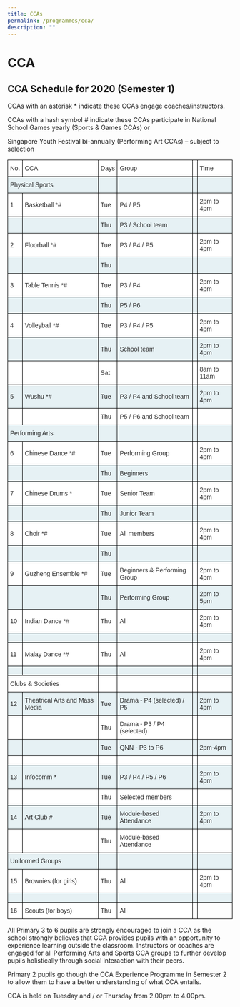 ```yaml
---
title: CCAs
permalink: /programmes/cca/
description: ""
---
```

CCA
===

**CCA Schedule for 2020 (Semester 1)**
--------------------------------------

CCAs with an asterisk \* indicate these CCAs engage coaches/instructors.

  

CCAs with a hash symbol # indicate these CCAs participate in National School Games yearly (Sports &amp; Games CCAs) or&nbsp;

Singapore Youth Festival bi-annually (Performing Art CCAs) – subject to selection

<style type="text/css">
.tg  {border-collapse:collapse;border-spacing:0;}
.tg td{border-color:black;border-style:solid;border-width:1px;font-family:Arial, sans-serif;font-size:14px;
  overflow:hidden;padding:10px 5px;word-break:normal;}
.tg th{border-color:black;border-style:solid;border-width:1px;font-family:Arial, sans-serif;font-size:14px;
  font-weight:normal;overflow:hidden;padding:10px 5px;word-break:normal;}
.tg .tg-6fu4{background-color:#E6F1F4;color:#282828;text-align:left;vertical-align:middle}
.tg .tg-s3ls{background-color:#FFF;color:#282828;text-align:left;vertical-align:middle}
.tg .tg-0lax{text-align:left;vertical-align:top}
</style>
<table class="tg">
<thead>
  <tr>
    <th class="tg-s3ls"><span style="color:#282828;background-color:#FFF">No.</span></th>
    <th class="tg-s3ls"><span style="color:#282828;background-color:#FFF">CCA</span></th>
    <th class="tg-s3ls"><span style="color:#282828;background-color:#FFF">Days</span></th>
    <th class="tg-s3ls"><span style="color:#282828;background-color:#FFF">Group</span></th>
    <th class="tg-s3ls"></th>
    <th class="tg-s3ls"><span style="color:#282828;background-color:#FFF">Time</span></th>
  </tr>
</thead>
<tbody>
  <tr>
    <td class="tg-6fu4" colspan="2"><span style="color:#282828;background-color:#E6F1F4">Physical Sports</span></td>
    <td class="tg-6fu4"></td>
    <td class="tg-6fu4"></td>
    <td class="tg-6fu4"></td>
    <td class="tg-6fu4"></td>
  </tr>
  <tr>
    <td class="tg-s3ls"><span style="color:#282828;background-color:#FFF">1</span></td>
    <td class="tg-s3ls"><span style="color:#282828;background-color:#FFF">Basketball *#</span></td>
    <td class="tg-s3ls"><span style="color:#282828;background-color:#FFF">Tue</span></td>
    <td class="tg-s3ls"><span style="color:#282828;background-color:#FFF">P4 / P5 </span></td>
    <td class="tg-s3ls"></td>
    <td class="tg-s3ls"><span style="color:#282828;background-color:#FFF">2pm to 4pm</span></td>
  </tr>
  <tr>
    <td class="tg-6fu4"></td>
    <td class="tg-6fu4"></td>
    <td class="tg-6fu4"><span style="color:#282828;background-color:#E6F1F4">Thu</span></td>
    <td class="tg-6fu4"><span style="color:#282828;background-color:#E6F1F4"> P3 / School team </span></td>
    <td class="tg-6fu4"></td>
    <td class="tg-6fu4"></td>
  </tr>
  <tr>
    <td class="tg-s3ls"><span style="color:#282828;background-color:#FFF">2</span></td>
    <td class="tg-s3ls"><span style="color:#282828;background-color:#FFF">Floorball *#</span></td>
    <td class="tg-s3ls"><span style="color:#282828;background-color:#FFF">Tue</span></td>
    <td class="tg-s3ls"><span style="color:#282828;background-color:#FFF">P3 / P4 / P5</span></td>
    <td class="tg-s3ls"></td>
    <td class="tg-s3ls"><span style="color:#282828;background-color:#FFF">2pm to 4pm</span></td>
  </tr>
  <tr>
    <td class="tg-6fu4"></td>
    <td class="tg-6fu4"></td>
    <td class="tg-6fu4"><span style="color:#282828;background-color:#E6F1F4">Thu</span></td>
    <td class="tg-6fu4"></td>
    <td class="tg-6fu4"></td>
    <td class="tg-6fu4"></td>
  </tr>
  <tr>
    <td class="tg-s3ls"><span style="color:#282828;background-color:#FFF">3</span></td>
    <td class="tg-s3ls"><span style="color:#282828;background-color:#FFF">Table Tennis *#</span></td>
    <td class="tg-s3ls"><span style="color:#282828;background-color:#FFF">Tue</span></td>
    <td class="tg-s3ls"><span style="color:#282828;background-color:#FFF">P3 / P4 </span></td>
    <td class="tg-s3ls"></td>
    <td class="tg-s3ls"><span style="color:#282828;background-color:#FFF">2pm to 4pm</span></td>
  </tr>
  <tr>
    <td class="tg-6fu4"></td>
    <td class="tg-6fu4"></td>
    <td class="tg-6fu4"><span style="color:#282828;background-color:#E6F1F4">Thu</span></td>
    <td class="tg-6fu4"><span style="color:#282828;background-color:#E6F1F4">P5 / P6 </span></td>
    <td class="tg-6fu4"></td>
    <td class="tg-6fu4"></td>
  </tr>
  <tr>
    <td class="tg-s3ls"><span style="color:#282828;background-color:#FFF">4</span></td>
    <td class="tg-s3ls"><span style="color:#282828;background-color:#FFF">Volleyball *#</span></td>
    <td class="tg-s3ls"><span style="color:#282828;background-color:#FFF">Tue</span></td>
    <td class="tg-s3ls"><span style="color:#282828;background-color:#FFF">P3 / P4 / P5 </span></td>
    <td class="tg-s3ls"></td>
    <td class="tg-s3ls"><span style="color:#282828;background-color:#FFF">2pm to 4pm</span></td>
  </tr>
  <tr>
    <td class="tg-6fu4"></td>
    <td class="tg-6fu4"></td>
    <td class="tg-6fu4"><span style="color:#282828;background-color:#E6F1F4">Thu</span></td>
    <td class="tg-6fu4"><span style="color:#282828;background-color:#E6F1F4">School team</span></td>
    <td class="tg-6fu4"></td>
    <td class="tg-6fu4"><span style="color:#282828;background-color:#E6F1F4">2pm to 4pm</span></td>
  </tr>
  <tr>
    <td class="tg-s3ls"></td>
    <td class="tg-s3ls"></td>
    <td class="tg-s3ls"><span style="color:#282828;background-color:#FFF">Sat</span></td>
    <td class="tg-s3ls"></td>
    <td class="tg-s3ls"></td>
    <td class="tg-s3ls"><span style="color:#282828;background-color:#FFF">8am to 11am</span></td>
  </tr>
  <tr>
    <td class="tg-6fu4"><span style="color:#282828;background-color:#E6F1F4">5</span></td>
    <td class="tg-6fu4"><span style="color:#282828;background-color:#E6F1F4">Wushu *#</span></td>
    <td class="tg-6fu4"><span style="color:#282828;background-color:#E6F1F4">Tue</span></td>
    <td class="tg-6fu4"><span style="color:#282828;background-color:#E6F1F4">P3 / P4 and School team</span></td>
    <td class="tg-6fu4"></td>
    <td class="tg-6fu4"><span style="color:#282828;background-color:#E6F1F4">2pm to 4pm</span></td>
  </tr>
  <tr>
    <td class="tg-s3ls"></td>
    <td class="tg-s3ls"></td>
    <td class="tg-s3ls"><span style="color:#282828;background-color:#FFF">Thu</span></td>
    <td class="tg-s3ls"><span style="color:#282828;background-color:#FFF"> P5 / P6 and School team</span></td>
    <td class="tg-s3ls"></td>
    <td class="tg-s3ls"></td>
  </tr>
  <tr>
    <td class="tg-6fu4" colspan="2"><span style="color:#282828;background-color:#E6F1F4">Performing Arts</span></td>
    <td class="tg-6fu4"></td>
    <td class="tg-6fu4"></td>
    <td class="tg-6fu4"></td>
    <td class="tg-6fu4"></td>
  </tr>
  <tr>
    <td class="tg-s3ls"><span style="color:#282828;background-color:#FFF">6</span></td>
    <td class="tg-s3ls"><span style="color:#282828;background-color:#FFF">Chinese Dance *#</span></td>
    <td class="tg-s3ls"><span style="color:#282828;background-color:#FFF">Tue</span></td>
    <td class="tg-s3ls"><span style="color:#282828;background-color:#FFF">Performing Group</span></td>
    <td class="tg-s3ls"></td>
    <td class="tg-s3ls"><span style="color:#282828;background-color:#FFF">2pm to 4pm</span></td>
  </tr>
  <tr>
    <td class="tg-6fu4"></td>
    <td class="tg-6fu4"></td>
    <td class="tg-6fu4"><span style="color:#282828;background-color:#E6F1F4">Thu</span></td>
    <td class="tg-6fu4"><span style="color:#282828;background-color:#E6F1F4">Beginners </span></td>
    <td class="tg-6fu4"></td>
    <td class="tg-6fu4"></td>
  </tr>
  <tr>
    <td class="tg-s3ls"><span style="color:#282828;background-color:#FFF">7</span></td>
    <td class="tg-s3ls"><span style="color:#282828;background-color:#FFF">Chinese Drums *</span></td>
    <td class="tg-s3ls"><span style="color:#282828;background-color:#FFF">Tue</span></td>
    <td class="tg-s3ls"><span style="color:#282828;background-color:#FFF">Senior Team</span></td>
    <td class="tg-s3ls"></td>
    <td class="tg-s3ls"><span style="color:#282828;background-color:#FFF">2pm to 4pm</span></td>
  </tr>
  <tr>
    <td class="tg-6fu4"></td>
    <td class="tg-6fu4"></td>
    <td class="tg-6fu4"><span style="color:#282828;background-color:#E6F1F4">Thu</span></td>
    <td class="tg-6fu4"><span style="color:#282828;background-color:#E6F1F4">Junior Team</span></td>
    <td class="tg-6fu4"></td>
    <td class="tg-6fu4"></td>
  </tr>
  <tr>
    <td class="tg-s3ls"><span style="color:#282828;background-color:#FFF">8</span></td>
    <td class="tg-s3ls"><span style="color:#282828;background-color:#FFF">Choir *#</span></td>
    <td class="tg-s3ls"><span style="color:#282828;background-color:#FFF">Tue</span></td>
    <td class="tg-s3ls"><span style="color:#282828;background-color:#FFF">All members</span></td>
    <td class="tg-s3ls"></td>
    <td class="tg-s3ls"><span style="color:#282828;background-color:#FFF">2pm to 4pm</span></td>
  </tr>
  <tr>
    <td class="tg-6fu4"></td>
    <td class="tg-6fu4"></td>
    <td class="tg-6fu4"><span style="color:#282828;background-color:#E6F1F4">Thu</span></td>
    <td class="tg-6fu4"></td>
    <td class="tg-6fu4"></td>
    <td class="tg-6fu4"></td>
  </tr>
  <tr>
    <td class="tg-s3ls"><span style="color:#282828;background-color:#FFF">9</span></td>
    <td class="tg-s3ls"><span style="color:#282828;background-color:#FFF">Guzheng Ensemble *#</span></td>
    <td class="tg-s3ls"><span style="color:#282828;background-color:#FFF">Tue</span></td>
    <td class="tg-s3ls"><span style="color:#282828;background-color:#FFF">Beginners &amp; Performing Group</span></td>
    <td class="tg-s3ls"></td>
    <td class="tg-s3ls"><span style="color:#282828;background-color:#FFF">2pm to 4pm</span></td>
  </tr>
  <tr>
    <td class="tg-6fu4"></td>
    <td class="tg-6fu4"></td>
    <td class="tg-6fu4"><span style="color:#282828;background-color:#E6F1F4">Thu</span></td>
    <td class="tg-6fu4"><span style="color:#282828;background-color:#E6F1F4">Performing Group</span></td>
    <td class="tg-6fu4"></td>
    <td class="tg-6fu4"><span style="color:#282828;background-color:#E6F1F4">2pm to 5pm</span></td>
  </tr>
  <tr>
    <td class="tg-s3ls"><span style="color:#282828;background-color:#FFF">10</span></td>
    <td class="tg-s3ls"><span style="color:#282828;background-color:#FFF">Indian Dance *#</span></td>
    <td class="tg-s3ls"><span style="color:#282828;background-color:#FFF">Thu</span></td>
    <td class="tg-s3ls"><span style="color:#282828;background-color:#FFF">All</span></td>
    <td class="tg-s3ls"></td>
    <td class="tg-s3ls"><span style="color:#282828;background-color:#FFF">2pm to 4pm</span></td>
  </tr>
  <tr>
    <td class="tg-6fu4"></td>
    <td class="tg-6fu4"></td>
    <td class="tg-6fu4"></td>
    <td class="tg-6fu4"></td>
    <td class="tg-6fu4"></td>
    <td class="tg-6fu4"></td>
  </tr>
  <tr>
    <td class="tg-s3ls"><span style="color:#282828;background-color:#FFF">11</span></td>
    <td class="tg-s3ls"><span style="color:#282828;background-color:#FFF">Malay Dance *#</span></td>
    <td class="tg-s3ls"><span style="color:#282828;background-color:#FFF">Thu</span></td>
    <td class="tg-s3ls"><span style="color:#282828;background-color:#FFF">All</span></td>
    <td class="tg-s3ls"></td>
    <td class="tg-s3ls"><span style="color:#282828;background-color:#FFF">2pm to 4pm</span></td>
  </tr>
  <tr>
    <td class="tg-6fu4"></td>
    <td class="tg-6fu4"></td>
    <td class="tg-6fu4"></td>
    <td class="tg-6fu4"></td>
    <td class="tg-6fu4"></td>
    <td class="tg-6fu4"></td>
  </tr>
  <tr>
    <td class="tg-s3ls" colspan="2"><span style="color:#282828;background-color:#FFF">Clubs &amp; Societies</span></td>
    <td class="tg-s3ls"></td>
    <td class="tg-s3ls"></td>
    <td class="tg-s3ls"></td>
    <td class="tg-s3ls"></td>
  </tr>
  <tr>
    <td class="tg-6fu4"><span style="color:#282828;background-color:#E6F1F4">12</span></td>
    <td class="tg-6fu4"><span style="color:#282828;background-color:#E6F1F4">Theatrical Arts and Mass Media  </span></td>
    <td class="tg-6fu4"><span style="color:#282828;background-color:#E6F1F4">Tue</span></td>
    <td class="tg-6fu4"><span style="color:#282828;background-color:#E6F1F4">Drama - P4 (selected) / P5</span></td>
    <td class="tg-6fu4"></td>
    <td class="tg-6fu4"><span style="color:#282828;background-color:#E6F1F4">2pm to 4pm</span></td>
  </tr>
  <tr>
    <td class="tg-s3ls"></td>
    <td class="tg-s3ls"></td>
    <td class="tg-s3ls"><span style="color:#282828;background-color:#FFF">Thu</span></td>
    <td class="tg-s3ls"><span style="color:#282828;background-color:#FFF">Drama - P3 / P4 (selected)</span></td>
    <td class="tg-s3ls"></td>
    <td class="tg-s3ls"></td>
  </tr>
  <tr>
    <td class="tg-6fu4"></td>
    <td class="tg-6fu4"></td>
    <td class="tg-6fu4"><span style="color:#282828;background-color:#E6F1F4">Tue</span></td>
    <td class="tg-6fu4"><span style="color:#282828;background-color:#E6F1F4">QNN - P3 to P6 </span></td>
    <td class="tg-6fu4"></td>
    <td class="tg-6fu4"><span style="color:#282828;background-color:#E6F1F4">2pm-4pm</span></td>
  </tr>
  <tr>
    <td class="tg-s3ls"></td>
    <td class="tg-s3ls"></td>
    <td class="tg-s3ls"></td>
    <td class="tg-s3ls"></td>
    <td class="tg-s3ls"></td>
    <td class="tg-s3ls"></td>
  </tr>
  <tr>
    <td class="tg-6fu4"><span style="color:#282828;background-color:#E6F1F4">13</span></td>
    <td class="tg-6fu4"><span style="color:#282828;background-color:#E6F1F4">Infocomm *</span></td>
    <td class="tg-6fu4"><span style="color:#282828;background-color:#E6F1F4">Tue</span></td>
    <td class="tg-6fu4"><span style="color:#282828;background-color:#E6F1F4">P3 / P4 / P5 / P6</span></td>
    <td class="tg-6fu4"></td>
    <td class="tg-6fu4"><span style="color:#282828;background-color:#E6F1F4">2pm to 4pm</span></td>
  </tr>
  <tr>
    <td class="tg-s3ls"></td>
    <td class="tg-s3ls"></td>
    <td class="tg-s3ls"><span style="color:#282828;background-color:#FFF">Thu</span></td>
    <td class="tg-s3ls"><span style="color:#282828;background-color:#FFF">Selected members</span></td>
    <td class="tg-s3ls"></td>
    <td class="tg-s3ls"></td>
  </tr>
  <tr>
    <td class="tg-6fu4"><span style="color:#282828;background-color:#E6F1F4">14</span></td>
    <td class="tg-6fu4"><span style="color:#282828;background-color:#E6F1F4">Art Club #</span></td>
    <td class="tg-6fu4"><span style="color:#282828;background-color:#E6F1F4">Tue</span></td>
    <td class="tg-6fu4"><span style="color:#282828;background-color:#E6F1F4">Module-based Attendance</span></td>
    <td class="tg-6fu4"></td>
    <td class="tg-6fu4"><span style="color:#282828;background-color:#E6F1F4">2pm to 4pm</span></td>
  </tr>
  <tr>
    <td class="tg-s3ls"></td>
    <td class="tg-s3ls"></td>
    <td class="tg-s3ls"><span style="color:#282828;background-color:#FFF">Thu</span></td>
    <td class="tg-s3ls"><span style="color:#282828;background-color:#FFF">Module-based Attendance</span></td>
    <td class="tg-s3ls"></td>
    <td class="tg-s3ls"></td>
  </tr>
  <tr>
    <td class="tg-6fu4" colspan="2"><span style="color:#282828;background-color:#E6F1F4">Uniformed Groups</span></td>
    <td class="tg-6fu4"></td>
    <td class="tg-6fu4"></td>
    <td class="tg-6fu4"></td>
    <td class="tg-6fu4"></td>
  </tr>
  <tr>
    <td class="tg-s3ls"><span style="color:#282828;background-color:#FFF">15</span></td>
    <td class="tg-s3ls"><span style="color:#282828;background-color:#FFF">Brownies (for girls)</span></td>
    <td class="tg-s3ls"><span style="color:#282828;background-color:#FFF">Thu</span></td>
    <td class="tg-s3ls"><span style="color:#282828;background-color:#FFF">All</span></td>
    <td class="tg-s3ls"></td>
    <td class="tg-s3ls"><span style="color:#282828;background-color:#FFF">2pm to 4pm</span></td>
  </tr>
  <tr>
    <td class="tg-6fu4"></td>
    <td class="tg-6fu4"></td>
    <td class="tg-6fu4"></td>
    <td class="tg-6fu4"></td>
    <td class="tg-6fu4"></td>
    <td class="tg-6fu4"></td>
  </tr>
  <tr>
    <td class="tg-s3ls"><span style="color:#282828;background-color:#FFF">16</span></td>
    <td class="tg-s3ls"><span style="color:#282828;background-color:#FFF">Scouts (for boys)</span></td>
    <td class="tg-s3ls"><span style="color:#282828;background-color:#FFF">Thu</span></td>
    <td class="tg-s3ls"><span style="color:#282828;background-color:#FFF">All</span></td>
    <td class="tg-0lax"></td>
    <td class="tg-0lax"></td>
  </tr>
</tbody>
</table>

All Primary 3 to 6 pupils are strongly encouraged to join a CCA as the school strongly believes that CCA provides pupils with an opportunity to experience learning outside the classroom. Instructors or coaches are engaged for all Performing Arts and Sports CCA groups to further develop pupils holistically through social interaction with their peers.

  

Primary 2 pupils go though the CCA Experience Programme in Semester 2 to allow them to have a better understanding of what CCA entails.

  

CCA is held on Tuesday and / or Thursday from 2.00pm to 4.00pm.